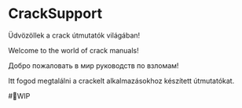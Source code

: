 # CrackSupport

Üdvözöllek a crack útmutatók világában!

Welcome to the world of crack manuals!

Добро пожаловать в мир руководств по взломам!

Itt fogod megtalálni a crackelt alkalmazásokhoz készített útmutatókat.

#🚦WIP
